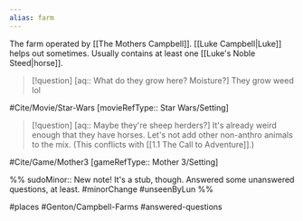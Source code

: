 ```yaml
---
alias: farm
---
```

The farm operated by [[The Mothers Campbell]]. [[Luke Campbell|Luke]] helps out sometimes. Usually contains at least one [[Luke's Noble Steed|horse]].

>[!question] [aq:: What do they grow here? Moisture?]
>They grow weed lol

#Cite/Movie/Star-Wars [movieRefType:: Star Wars/Setting]

>[!question] [aq:: Maybe they're sheep herders?]
>It's already weird enough that they have horses. Let's not add other non-anthro animals to the mix. (This conflicts with [[1.1 The Call to Adventure]].)

#Cite/Game/Mother3 [gameRefType:: Mother 3/Setting]

%%
sudoMinor:: New note! It's a stub, though. Answered some unanswered questions, at least.
#minorChange #unseenByLun 
%%

#places #Genton/Campbell-Farms #answered-questions 